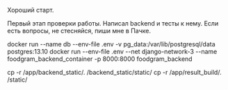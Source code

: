 Хороший старт.

Первый этап проверки работы.
Написал backend и тесты к нему. 
Если есть вопросы, не стесняйся, пиши мне в Пачке.

docker run --name db --env-file .env -v pg_data:/var/lib/postgresql/data postgres:13.10
docker run --env-file .env --net django-network-3 --name foodgram_backend_container -p 8000:8000 foodgram_backend 

cp -r /app/backend_static/. /backend_static/static/
cp -r /app/result_build/. /static/